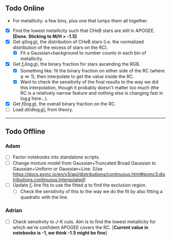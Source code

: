 ## Todo Online

- For metallicity: a few bins, plus one that lumps them all together.

- [x] Find the lowest metallicity such that CHeB stars are still in APOGEE. **[Done. Sticking to M/H > -1.5]**
- [x] Get $q(\log g)$, the distribution of CHeB stars (i.e. the normalized distribution of the excess of stars on the RC).
  - [x] Fit a Gaussian+background to number counts in each bin of metallicity.
- [x] Get $f_r(\log g)$, the binary fraction for stars ascending the RGB.
  - [x] Something like: fit the binary fraction on either side of the RC (where $q \ll 1$), then interpolate to get the value inside the RC.
  - [x] Want to check the sensitivity of the final results to the way we did this interpolation, though it probably doesn't matter too much (the RC is a relatively narrow feature and nothing else is changing fast in $\log g$ here...).
- [x] Get $f(\log g)$, the overall binary fraction on the RC.
- [ ] Load $dt/d\log g|_r$ from theory.

---

## Todo Offline

### Adam

- [ ] Factor notebooks into standalone scripts.
- [ ] Change mixture model from Gaussian+Truncated Broad Gaussian to Gaussian+Uniform or Gaussian+Line. [Use https://docs.pymc.io/en/v3/api/distributions/continuous.html#pymc3.distributions.continuous.Interpolated]
- [ ] Update $f_r$ line fits to use the fitted $q$ to find the exclusion region.
  - [ ] Check the sensitivity of this to the way we do the fit by also fitting a quadratic with the line.

### Adrian

- [ ] Check sensitivity to J-K cuts. Aim is to find the lowest metallicity for which we're confident APOGEE covers the RC. [**Current value in notebooks is -1, we think -1.5 might be fine**]
